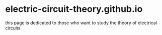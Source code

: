 # electric-circuit-theory.github.io
this page is dedicated to those who want to study the theory of electrical circuits
